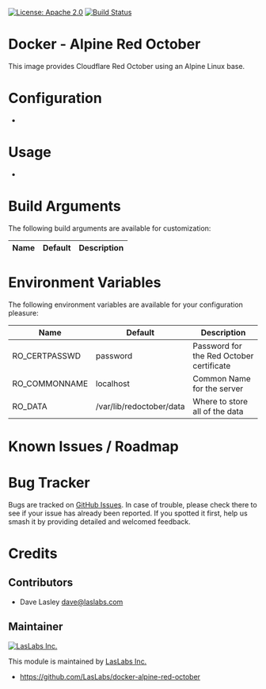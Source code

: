 [![License: Apache 2.0](https://img.shields.io/badge/license-Apache--2.0-blue.svg)](https://www.apache.org/licenses/LICENSE-2.0.html)
[![Build Status](https://travis-ci.org/LasLabs/docker-alpine-red-october.svg?branch=master)](https://travis-ci.org/LasLabs/docker-alpine-red-october)

Docker - Alpine Red October
===========================

This image provides Cloudflare Red October using an Alpine Linux base.

Configuration
=============

*

Usage
=====

* 

Build Arguments
===============

The following build arguments are available for customization:


| Name | Default | Description |
|------|---------|-------------|


Environment Variables
=====================

The following environment variables are available for your configuration
pleasure:

| Name | Default | Description |
|------|---------|-------------|
| RO_CERTPASSWD | password | Password for the Red October certificate |
| RO_COMMONNAME | localhost | Common Name for the server |
| RO_DATA | /var/lib/redoctober/data | Where to store all of the data |

Known Issues / Roadmap
======================

Bug Tracker
===========

Bugs are tracked on [GitHub Issues](https://github.com/LasLabs/docker-alpine-red-october/issues).
In case of trouble, please check there to see if your issue has already been reported.
If you spotted it first, help us smash it by providing detailed and welcomed feedback.

Credits
=======

Contributors
------------

* Dave Lasley <dave@laslabs.com>

Maintainer
----------

[![LasLabs Inc.](https://laslabs.com/logo.png)](https://laslabs.com)

This module is maintained by [LasLabs Inc.](https://laslabs.com)

* https://github.com/LasLabs/docker-alpine-red-october
